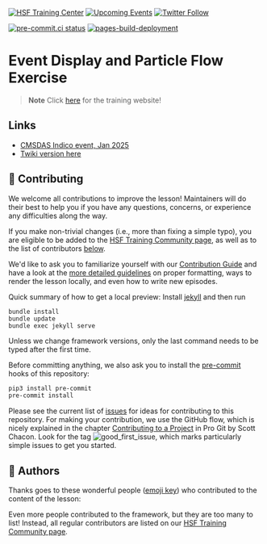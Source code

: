 [![HSF Training Center][training-center-badge]][hsf-training-center]
[![Upcoming Events][schools-badge]][schools]
[![Twitter Follow][twitter-badge]][twitter]

<!-- ALL-CONTRIBUTORS-BADGE:START - Do not remove or modify this section -->
<!-- ALL-CONTRIBUTORS-BADGE:END -->

[![pre-commit.ci status](https://results.pre-commit.ci/badge/github/hsf-training/Visualization_ShortEx/main.svg)](https://results.pre-commit.ci/latest/github/hsf-training/Visualization_ShortEx/main)
[![pages-build-deployment](https://github.com/hsf-training/Visualization_ShortEx/actions/workflows/pages/pages-build-deployment/badge.svg)](https://github.com/hsf-training/Visualization_ShortEx/actions/workflows/pages/pages-build-deployment)

# Event Display and Particle Flow Exercise

> **Note**
> Click [here](https://FNALLPC.github.io/cmsdas-offline-visualization/) for the training website!

## Links

* [CMSDAS Indico event, Jan 2025](https://indico.cern.ch/event/1462056/)
* [Twiki version here](https://twiki.cern.ch/twiki/bin/view/CMS/SWGuideCMSDataAnalysisSchoolLPC2025Visualization)


## 🤗 Contributing
<!-- CENTRALLY MAINTAINED SECTION -->
<!-- Remove the above marker to disable having this section be overwritten -->

We welcome all contributions to improve the lesson! Maintainers will do their best to help you if you have any
questions, concerns, or experience any difficulties along the way.

If you make non-trivial changes (i.e., more than fixing a simple typo), you are eligible to be added to the [HSF Training Community page][hsf-training-community],
as well as to the list of contributors [below](#contributors-).

We'd like to ask you to familiarize yourself with our [Contribution Guide](CONTRIBUTING.md) and have a look at
the [more detailed guidelines][lesson-example] on proper formatting, ways to render the lesson locally, and even
how to write new episodes.

Quick summary of how to get a local preview: Install [jekyll][jekyll] and then run

```
bundle install
bundle update
bundle exec jekyll serve
```

Unless we change framework versions, only the last command needs to be typed after the first time.

Before committing anything, we also ask you to install the [pre-commit][pre-commit] hooks of this repository:

```bash
pip3 install pre-commit
pre-commit install
```

Please see the current list of [issues][issues] for ideas for contributing to this
repository. For making your contribution, we use the GitHub flow, which is
nicely explained in the chapter [Contributing to a Project][progit] in Pro Git
by Scott Chacon.
Look for the tag ![good_first_issue][gfi-badge], which marks particularly simple issues to get you started.

<!-- END CENTRALLY MAINTAINED SECTION -->
## 💖 Authors

<!-- If we have a primary author/maintainer, who kicked off the whole lessen etc, he should get a dedicated shoutout here -->

Thanks goes to these wonderful people ([emoji key][allcontrib-emoji-key]) who contributed to
the content of the lesson:

<!-- ALL-CONTRIBUTORS-LIST:START - Do not remove or modify this section -->
<!-- prettier-ignore-start -->
<!-- markdownlint-disable -->
<!-- markdownlint-restore -->
<!-- prettier-ignore-end -->

<!-- ALL-CONTRIBUTORS-LIST:END -->

Even more people contributed to the framework, but they are too many to list!
Instead, all regular contributors are listed on our [HSF Training Community page][hsf-training-community].


[lesson-example]: https://carpentries.github.io/lesson-example
[pre-commit]: https://pre-commit.com/
[hsf-training-community]: https://hepsoftwarefoundation.org/training/community
[hsf-training-center]: https://hepsoftwarefoundation.org/training/curriculum.html
[training-center-badge]: https://img.shields.io/badge/HSF%20Training%20Center-browse-ff69b4
[schools]: https://hepsoftwarefoundation.org/Schools/events.html
[issues]: https://github.com/hsf-training/Visualization_ShortEx/issues
[progit]: http://git-scm.com/book/en/v2/GitHub-Contributing-to-a-Project
[jekyll]: https://jekyllrb.com/
[allcontrib-emoji-key]: https://allcontributors.org/docs/en/emoji-key
[gfi-badge]: https://img.shields.io/badge/-good%20first%20issue-gold.svg
[schools-badge]: https://img.shields.io/badge/upcoming%20events-browse-ff69b4
[twitter-badge]: https://img.shields.io/twitter/follow/hsftraining?style=social
[twitter]: https://twitter.com/hsftraining
